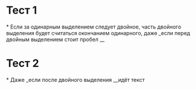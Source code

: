 # Тест 1

\* Если за одинарным выделением следует двойное, часть двойного выделения будет считаться окончанием одинарного, даже _если перед двойным выделением стоит пробел __

# Тест 2

\* Даже _если после двойного выделения __идёт текст